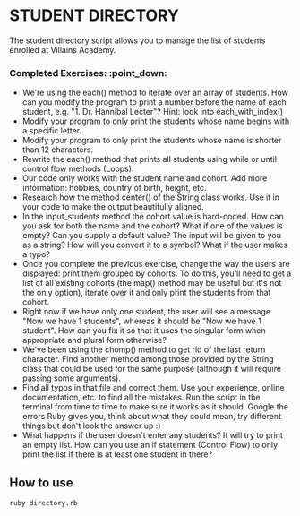 # STUDENT DIRECTORY

The student directory script allows you to manage the list of students enrolled at Villains Academy.


<h3> Completed Exercises: :point_down: </h3>

* We're using the each() method to iterate over an array of students. How can you modify the program to print a number before the name of each student,     e.g. "1. Dr. Hannibal Lecter"? Hint: look into each_with_index()
* Modify your program to only print the students whose name begins with a specific letter.
* Modify your program to only print the students whose name is shorter than 12 characters.
* Rewrite the each() method that prints all students using while or until control flow methods (Loops).
* Our code only works with the student name and cohort. Add more information: hobbies, country of birth, height, etc.
* Research how the method center() of the String class works. Use it in your code to make the output beautifully aligned.
* In the input_students method the cohort value is hard-coded. How can you ask for both the name and the cohort? What if one of the values is empty? Can   you supply a default value? The input will be given to you as a string? How will you convert it to a symbol? What if the user makes a typo?
* Once you complete the previous exercise, change the way the users are displayed: print them grouped by cohorts. To do this, you'll need to get a list   of all existing cohorts (the map() method may be useful but it's not the only option), iterate over it and only print the students from that cohort.
* Right now if we have only one student, the user will see a message "Now we have 1 students", whereas it should be "Now we have 1 student". How can you fix it so that it uses the singular form when appropriate and plural form otherwise?
* We've been using the chomp() method to get rid of the last return character. Find another method among those provided by the String class that could be used for the same purpose (although it will require passing some arguments).
* Find all typos in that file and correct them. Use your experience, online documentation, etc. to find all the mistakes. Run the script in the terminal from time to time to make sure it works as it should. Google the errors Ruby gives you, think about what they could mean, try different things but don't look the answer up :)
* What happens if the user doesn't enter any students? It will try to print an empty list. How can you use an if statement (Control Flow) to only print the list if there is at least one student in there?
 


## How to use

```shell
ruby directory.rb
``` 
